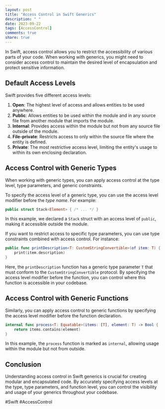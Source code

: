 ```yaml
---
layout: post
title: "Access Control in Swift Generics"
description: " "
date: 2023-09-22
tags: [AccessControl]
comments: true
share: true
---
```


In Swift, access control allows you to restrict the accessibility of various parts of your code. When working with generics, you might need to consider access control to maintain the desired level of encapsulation and protect sensitive information.

## Default Access Levels

Swift provides five different access levels:

1. **Open**: The highest level of access and allows entities to be used anywhere.
2. **Public**: Allows entities to be used within the module and in any source file from another module that imports the module.
3. **Internal**: Provides access within the module but not from any source file outside of the module.
4. **File-private**: Restricts access to only within the source file where the entity is defined.
5. **Private**: The most restrictive access level, limiting the entity's usage to within its own enclosing declaration.

## Access Control with Generic Types

When working with generic types, you can apply access control at the type level, type parameters, and generic constraints.

To specify the access level of a generic type, you can use the access level modifier before the _type name_. For example:

```swift
public struct Stack<Element> { /* ... */ }
```

In this example, we declared a `Stack` struct with an access level of `public`, making it accessible outside the module.

If you want to restrict access to specific type parameters, you can use type constraints combined with access control. For instance:

```swift
public func printDescription<T: CustomStringConvertible>(of item: T) {
    print(item.description)
}
```

Here, the `printDescription` function has a generic type parameter `T` that must conform to the `CustomStringConvertible` protocol. By specifying the access level modifier before the function, you can control where this function is accessible in your codebase.

## Access Control with Generic Functions

Similarly, you can apply access control to generic functions by specifying the access level modifier before the function declaration.

```swift
internal func process<T: Equatable>(items: [T], element: T) -> Bool {
    return items.contains(element)
}
```

In this example, the `process` function is marked as `internal`, allowing usage within the module but not from outside.

## Conclusion

Understanding access control in Swift generics is crucial for creating modular and encapsulated code. By accurately specifying access levels at the type, type parameters, and function level, you can control the visibility and usage of your generics throughout your codebase.

#Swift #AccessControl